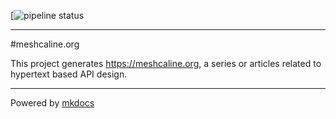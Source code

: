 [![pipeline status](https://github.com/meshcalero/meshcaline.org/actions/workflows/deploy.yml/badge.svg)

---

#meshcaline.org

This project generates https://meshcaline.org, a series or articles related to hypertext based API design.

---

Powered by [mkdocs](mkdocs)